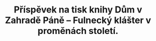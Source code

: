 ---
id: ac7d6052-112a-47e4-aec1-ec0009b4dde8
title: "Příspěvek na tisk knihy Dům v Zahradě Páně – Fulnecký klášter v proměnách století."
price: 15000
year: 2016
description: "Muzeum Nový Jičín"
kouskovani: true
locationName: undefined
position:
  lng: 18.0104317270817
  lat: 49.59350644313978
---